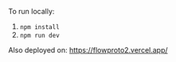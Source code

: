 To run locally:   
1. `npm install`   
2. `npm run dev`



Also deployed on: https://flowproto2.vercel.app/
